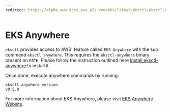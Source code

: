 ```yaml
---
redirect: https://alpha.www.docs.aws.a2z.com/eks/latest/eksctl/eksctl-anywhere.html
---
```

# EKS Anywhere

`eksctl` provides access to AWS' feature called `EKS Anywhere` with the sub command `eksctl anywhere`.
This requires the `eksctl-anywhere` binary present on `PATH`. Please follow the instruction outlined here [Install eksctl-anywhere](https://anywhere.eks.amazonaws.com/docs/getting-started/install/)
to install it.

Once done, execute anywhere commands by running:

```shell
eksctl anywhere version
v0.5.0
```

For more information about EKS Anywhere, please visit [EKS Anywhere Website](https://anywhere.eks.amazonaws.com/).
